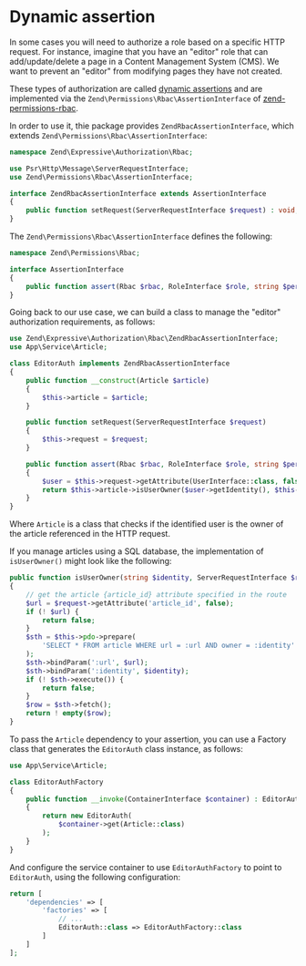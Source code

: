 # Dynamic assertion

In some cases you will need to authorize a role based on a specific HTTP request.
For instance, imagine that you have an "editor" role that can add/update/delete
a page in a Content Management System (CMS). We want to prevent an "editor" from
modifying pages they have not created.

These types of authorization are called [dynamic assertions](https://docs.zendframework.com/zend-permissions-rbac/examples/#dynamic-assertions)
and are implemented via the `Zend\Permissions\Rbac\AssertionInterface` of
[zend-permissions-rbac](https://github.com/zendframework/zend-permissions-rbac).

In order to use it, thie package provides `ZendRbacAssertionInterface`,
which extends `Zend\Permissions\Rbac\AssertionInterface`:

```php
namespace Zend\Expressive\Authorization\Rbac;

use Psr\Http\Message\ServerRequestInterface;
use Zend\Permissions\Rbac\AssertionInterface;

interface ZendRbacAssertionInterface extends AssertionInterface
{
    public function setRequest(ServerRequestInterface $request) : void;
}
```

The `Zend\Permissions\Rbac\AssertionInterface` defines the following:

```php
namespace Zend\Permissions\Rbac;

interface AssertionInterface
{
    public function assert(Rbac $rbac, RoleInterface $role, string $permission) : bool;
}
```

Going back to our use case, we can build a class to manage the "editor"
authorization requirements, as follows:

```php
use Zend\Expressive\Authorization\Rbac\ZendRbacAssertionInterface;
use App\Service\Article;

class EditorAuth implements ZendRbacAssertionInterface
{
    public function __construct(Article $article)
    {
        $this->article = $article;
    }

    public function setRequest(ServerRequestInterface $request)
    {
        $this->request = $request;
    }

    public function assert(Rbac $rbac, RoleInterface $role, string $permission)
    {
        $user = $this->request->getAttribute(UserInterface::class, false);
        return $this->article->isUserOwner($user->getIdentity(), $this->request);
    }
}
```

Where `Article` is a class that checks if the identified user is the owner of
the article referenced in the HTTP request.

If you manage articles using a SQL database, the implementation of
`isUserOwner()` might look like the following:

```php
public function isUserOwner(string $identity, ServerRequestInterface $request): bool
{
    // get the article {article_id} attribute specified in the route
    $url = $request->getAttribute('article_id', false);
    if (! $url) {
        return false;
    }
    $sth = $this->pdo->prepare(
        'SELECT * FROM article WHERE url = :url AND owner = :identity'
    );
    $sth->bindParam(':url', $url);
    $sth->bindParam(':identity', $identity);
    if (! $sth->execute()) {
        return false;
    }
    $row = $sth->fetch();
    return ! empty($row);
}
```

To pass the `Article` dependency to your assertion, you can use a Factory class
that generates the `EditorAuth` class instance, as follows:

```php
use App\Service\Article;

class EditorAuthFactory
{
    public function __invoke(ContainerInterface $container) : EditorAuth
    {
        return new EditorAuth(
            $container->get(Article::class)
        );
    }
}
```

And configure the service container to use `EditorAuthFactory` to point to
`EditorAuth`, using the following configuration:

```php
return [    
    'dependencies' => [
        'factories' => [
            // ...
            EditorAuth::class => EditorAuthFactory::class
        ]
    ]
];
```
